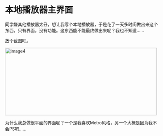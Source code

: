 # 本地播放器主界面

同学嫌其他播放器太丑，想让我写个本地播放器，于是花了一天多时间做出来这个东西，只有界面，没有功能。这东西能不能最终做出来呢？我也不知道……

放个截图吧。

[<img style="background-image: none; border-bottom: 0px; border-left: 0px; padding-left: 0px; padding-right: 0px; display: inline; border-top: 0px; border-right: 0px; padding-top: 0px" title="image4" border="0" alt="image4" src="http://up.kfstorm.com/blog/images/4649b66f4ab1_13A29/image4_thumb.jpg" width="500" height="222" />](http://up.kfstorm.com/blog/images/4649b66f4ab1_13A29/image4.jpg)

为什么我总做很平面的界面呢？一个是我喜欢Metro风格，另一个大概是因为我不会PS吧……
